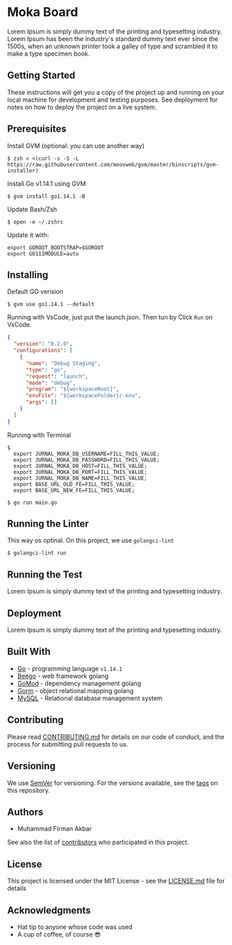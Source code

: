 # Moka Board
Lorem Ipsum is simply dummy text of the printing and typesetting industry. Lorem Ipsum has been the industry's standard dummy text ever since the 1500s, when an unknown printer took a galley of type and scrambled it to make a type specimen book. 

## Getting Started
These instructions will get you a copy of the project up and running on your local machine for development and testing purposes. See deployment for notes on how to deploy the project on a live system.

## Prerequisites

Install GVM (optional: you can use another way)

```shell
$ zsh < <(curl -s -S -L https://raw.githubusercontent.com/moovweb/gvm/master/binscripts/gvm-installer)
```

Install Go v1.14.1 using GVM
```shell
$ gvm install go1.14.1 -B
```

Update Bash/Zsh
```shell
$ open -e ~/.zshrc
```

Update it with:
```shell
export GOROOT_BOOTSTRAP=$GOROOT
export GO111MODULE=auto
```

## Installing
Default GO verision
```shell
$ gvm use go1.14.1 --default
```

Running with VsCode, just put the launch.json. Then tun by Click `Run` on VsCode.
```json
{
  "version": "0.2.0",
  "configurations": [
    {
      "name": "Debug Staging",
      "type": "go",
      "request": "launch",
      "mode": "debug",
      "program": "${workspaceRoot}",
      "envFile": "${workspaceFolder}/.env",
      "args": []
    }
  ]
}
```

Running with Terminal
```shell
$ 
  export JURNAL_MOKA_DB_USERNAME=FILL_THIS_VALUE;
  export JURNAL_MOKA_DB_PASSWORD=FILL_THIS_VALUE;
  export JURNAL_MOKA_DB_HOST=FILL_THIS_VALUE;
  export JURNAL_MOKA_DB_PORT=FILL_THIS_VALUE;
  export JURNAL_MOKA_DB_NAME=FILL_THIS_VALUE;
  export BASE_URL_OLD_FE=FILL_THIS_VALUE;
  export BASE_URL_NEW_FE=FILL_THIS_VALUE;

$ go run main.go
```

## Running the Linter 
This way os optinal. On this project, we use `golangci-lint`
```shell
$ golangci-lint run
```

## Running the Test
Lorem Ipsum is simply dummy text of the printing and typesetting industry.

## Deployment
Lorem Ipsum is simply dummy text of the printing and typesetting industry.

## Built With
- [Go]() - programming language `v1.14.1`
- [Beego]() - web framework golang
- [GoMod]() - dependency management golang
- [Gorm]() - object relational mapping golang
- [MySQL]() - Relational database management system

## Contributing
Please read [CONTRIBUTING.md](https://github.com/mfirmanakbar/moka-board) for details on our code of conduct, and the process for submitting pull requests to us.

## Versioning
We use [SemVer](http://semver.org/) for versioning. For the versions available, see the [tags](https://github.com/mfirmanakbar/moka-board/tags) on this repository.

## Authors
- Muhammad Firman Akbar 

See also the list of [contributors](https://github.com/mfirmanakbar/moka-board/contributors) who participated in this project.

## License
This project is licensed under the MIT License - see the [LICENSE.md](https://github.com/mfirmanakbar/moka-board/blob/master/LICENSE) file for details

## Acknowledgments
- Hat tip to anyone whose code was used
- A cup of coffee, of course 😎